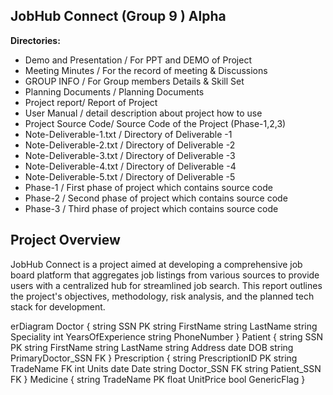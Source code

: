 ## JobHub Connect (Group 9 ) Alpha

**Directories:**

- Demo and Presentation / For PPT and DEMO of Project
- Meeting Minutes / For the record of meeting & Discussions
- GROUP INFO / For Group members Details & Skill Set
- Planning Documents / Planning Documents
- Project report/ Report of Project
- User Manual / detail description about project how to use
- Project Source Code/ Source Code of the Project (Phase-1,2,3)
- Note-Deliverable-1.txt / Directory of Deliverable -1
- Note-Deliverable-2.txt / Directory of Deliverable -2
- Note-Deliverable-3.txt / Directory of Deliverable -3
- Note-Deliverable-4.txt / Directory of Deliverable -4
- Note-Deliverable-5.txt / Directory of Deliverable -5
- Phase-1 / First phase of project which contains source code
- Phase-2 / Second phase of project which contains source code
- Phase-3 / Third phase of project which contains source code


## Project Overview
JobHub Connect is a project aimed at developing a comprehensive job board platform that aggregates job listings from various sources to provide users with a centralized hub for streamlined job search. This report outlines the project's objectives, methodology, risk analysis, and the planned tech stack for development.

erDiagram
    Doctor {
        string SSN PK
        string FirstName
        string LastName
        string Speciality
        int YearsOfExperience
        string PhoneNumber
    }
    Patient {
        string SSN PK
        string FirstName
        string LastName
        string Address
        date DOB
        string PrimaryDoctor_SSN FK
    }
    Prescription {
        string PrescriptionID PK
        string TradeName FK
        int Units
        date Date
        string Doctor_SSN FK
        string Patient_SSN FK
    }
    Medicine {
        string TradeName PK
        float UnitPrice
        bool GenericFlag
    }
